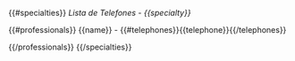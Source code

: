 {{#specialties}}
*Lista de Telefones - {{specialty}}*

{{#professionals}}
{{name}} - {{#telephones}}{{telephone}}{{/telephones}}

{{/professionals}}
{{/specialties}}
